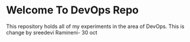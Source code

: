 # Welcome To DevOps Repo
This repository holds all of my experiments in the area of DevOps.
This is change by sreedevi Ramineni- 30 oct
